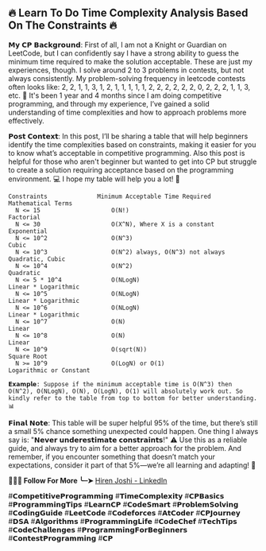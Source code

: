 ## **🔥 Learn To Do Time Complexity Analysis Based On The Constraints 🔥**
    
𝗠𝘆 𝗖𝗣 𝗕𝗮𝗰𝗸𝗴𝗿𝗼𝘂𝗻𝗱: First of all, I am not a Knight or Guardian on LeetCode, but I can confidently say I have a strong ability to guess the minimum time required to make the solution acceptable. These are just my experiences, though. I solve around 2 to 3 problems in contests, but not always consistently. My problem-solving frequency in leetcode contests often looks like: 2, 2, 1, 1, 3, 1, 2, 1, 1, 1, 1, 1, 2, 2, 2, 2, 2, 2, 0, 2, 2, 2, 1, 1, 3, etc. 🧠
It's been 1 year and 4 months since I am doing competitive programming, and through my experience, I’ve gained a solid understanding of time complexities and how to approach problems more effectively. 

𝗣𝗼𝘀𝘁 𝗖𝗼𝗻𝘁𝗲𝘅𝘁: In this post, I’ll be sharing a table that will help beginners identify the time complexities based on constraints, making it easier for you to know what’s acceptable in competitive programming. Also this post is helpful for those who aren't beginner but wanted to get into CP but struggle to create a solution requiring acceptance based on the programming environment. 💻 I hope my table will help you a lot! 🚀
        
    Constraints              Minimum Acceptable Time Required       Mathematical Terms
      N <= 15                    O(N!)                                 Factorial
      N <= 30                    O(X^N), Where X is a constant         Exponential  
      N <= 10^2                  O(N^3)                                Cubic
      N <= 10^3                  O(N^2) always, O(N^3) not always      Quadratic, Cubic
      N <= 10^4                  O(N^2)                                Quadratic
      N <= 5 * 10^4              O(NLogN)                              Linear * Logarithmic    
      N <= 10^5                  O(NLogN)                              Linear * Logarithmic
      N <= 10^6                  O(NLogN)                              Linear * Logarithmic
      N <= 10^7                  O(N)                                  Linear
      N <= 10^8                  O(N)                                  Linear
      N <= 10^9                  O(sqrt(N))                            Square Root
      N >= 10^9                  O(LogN) or O(1)                       Logarithmic or Constant 
	
	𝗘𝘅𝗮𝗺𝗽𝗹𝗲: Suppose if the minimum acceptable time is O(N^3) then O(N^2), O(NLogN), O(N), O(LogN), O(1) will absolutely work out. So kindly refer to the table from top to bottom for better understanding. 📊

𝗙𝗶𝗻𝗮𝗹 𝗡𝗼𝘁𝗲: This table will be super helpful 95% of the time, but there’s still a small 5% chance something unexpected could happen. One thing I always say is: "𝗡𝗲𝘃𝗲𝗿 𝘂𝗻𝗱𝗲𝗿𝗲𝘀𝘁𝗶𝗺𝗮𝘁𝗲 𝗰𝗼𝗻𝘀𝘁𝗿𝗮𝗶𝗻𝘁𝘀!" ⚠️ Use this as a reliable guide, and always try to aim for a better approach for the problem. And remember, if you encounter something that doesn’t match your expectations, consider it part of that 5%—we’re all learning and adapting! 💪

**🎯🤝🏻 Follow For More ╰┈➤** [Hiren Joshi - LinkedIn](https://www.linkedin.com/in/hirenjoshi1630/)

#𝗖𝗼𝗺𝗽𝗲𝘁𝗶𝘁𝗶𝘃𝗲𝗣𝗿𝗼𝗴𝗿𝗮𝗺𝗺𝗶𝗻𝗴 #𝗧𝗶𝗺𝗲𝗖𝗼𝗺𝗽𝗹𝗲𝘅𝗶𝘁𝘆 #𝗖𝗣𝗕𝗮𝘀𝗶𝗰𝘀 #𝗣𝗿𝗼𝗴𝗿𝗮𝗺𝗺𝗶𝗻𝗴𝗧𝗶𝗽𝘀 #𝗟𝗲𝗮𝗿𝗻𝗖𝗣 #𝗖𝗼𝗱𝗲𝗦𝗺𝗮𝗿𝘁 #𝗣𝗿𝗼𝗯𝗹𝗲𝗺𝗦𝗼𝗹𝘃𝗶𝗻𝗴 #𝗖𝗼𝗱𝗶𝗻𝗴𝗚𝘂𝗶𝗱𝗲 
#𝗟𝗲𝗲𝘁𝗖𝗼𝗱𝗲 #𝗖𝗼𝗱𝗲𝗳𝗼𝗿𝗰𝗲𝘀 #𝗔𝘁𝗖𝗼𝗱𝗲𝗿 #𝗖𝗣𝗝𝗼𝘂𝗿𝗻𝗲𝘆 #𝗗𝗦𝗔 #𝗔𝗹𝗴𝗼𝗿𝗶𝘁𝗵𝗺𝘀 #𝗣𝗿𝗼𝗴𝗿𝗮𝗺𝗺𝗶𝗻𝗴𝗟𝗶𝗳𝗲 #𝗖𝗼𝗱𝗲𝗖𝗵𝗲𝗳 #𝗧𝗲𝗰𝗵𝗧𝗶𝗽𝘀 #𝗖𝗼𝗱𝗲𝗖𝗵𝗮𝗹𝗹𝗲𝗻𝗴𝗲𝘀 #𝗣𝗿𝗼𝗴𝗿𝗮𝗺𝗺𝗶𝗻𝗴𝗙𝗼𝗿𝗕𝗲𝗴𝗶𝗻𝗻𝗲𝗿𝘀 #𝗖𝗼𝗻𝘁𝗲𝘀𝘁𝗣𝗿𝗼𝗴𝗿𝗮𝗺𝗺𝗶𝗻𝗴 #𝗖𝗣
